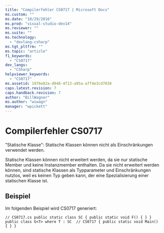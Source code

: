 ```yaml
---
title: "Compilerfehler CS0717 | Microsoft Docs"
ms.custom: ""
ms.date: "10/29/2016"
ms.prod: "visual-studio-dev14"
ms.reviewer: ""
ms.suite: ""
ms.technology: 
  - "devlang-csharp"
ms.tgt_pltfrm: ""
ms.topic: "article"
f1_keywords: 
  - "CS0717"
dev_langs: 
  - "CSharp"
helpviewer_keywords: 
  - "CS0717"
ms.assetid: 1976e82a-d048-4f13-a95a-a7f4e3cd7038
caps.latest.revision: 7
caps.handback.revision: 7
author: "BillWagner"
ms.author: "wiwagn"
manager: "wpickett"
---
```

# Compilerfehler CS0717
"Statische Klasse": Statische Klassen können nicht als Einschränkungen verwendet werden.  
  
 Statische Klassen können nicht erweitert werden, da sie nur statische Member und keine Instanzmember enthalten. Da sie nicht erweitert werden können, sind statische Klassen als Typparameter und Einschränkungen nutzlos, weil es keinen Typ geben kann, der eine Spezialisierung einer statischen Klasse ist.  
  
## Beispiel  
 Im folgenden Beispiel wird CS0717 generiert:  
  
```  
// CS0717.cs public static class SC { public static void F() { } } public class G<T> where T : SC  // CS0717 { public static void Main() { } }  
```